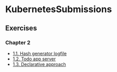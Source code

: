 # KubernetesSubmissions

## Exercises

### Chapter 2

- [1.1. Hash generator logfile](https://github.com/gvisbeen/KubernetesSubmissions/tree/1.1)
- [1.2. Todo app server](https://github.com/gvisbeen/KubernetesSubmissions/tree/1.2)
- [1.3. Declarative approach](https://github.com/gvisbeen/KubernetesSubmissions/tree/1.3)